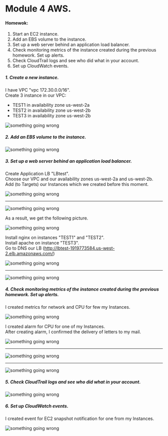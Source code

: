 # Module 4 AWS.

#### Homewok: 
1. Start an EC2 instance. <br>
2. Add an EBS volume to the instance. <br>
3. Set up a web server behind an application load balancer. <br>
4. Check monitoring metrics of the instance created during the previous homework. Set up alerts. <br>
5. Check CloudTrail logs and see who did what in your account. <br>
6. Set up CloudWatch events.


##### 1. Create a new instance.

I have VPC "vpc 172.30.0.0/16". <br>
Create 3 instance in our VPC: <br>
* TEST1 in availability zone us-west-2a
* TEST2 in availability zone us-west-2b
* TEST3 in availability zone us-west-2b

![something going wrong](https://user-images.githubusercontent.com/22638433/76707439-eac5ac80-66f7-11ea-8202-7b9e3a129a56.PNG)

##### 2. Add an EBS volume to the instance.

![something going wrong](https://user-images.githubusercontent.com/22638433/76707550-b3a3cb00-66f8-11ea-9b6d-6041e0545224.PNG)

##### 3. Set up a web server behind an application load balancer.

Create Application LB "LBtest". <br>
Choose our VPC and our availability zones us-west-2a and us-west-2b.<br>
Add (to Targets) our Instances which we created before this moment.

![something going wrong](https://user-images.githubusercontent.com/22638433/76707441-ebf6d980-66f7-11ea-8a08-c3409962d34e.PNG)

______________________________________________________________________________

![something going wrong](https://user-images.githubusercontent.com/22638433/76707442-ebf6d980-66f7-11ea-940a-3dd2f4818641.PNG)

As a result, we get the following picture.

![something going wrong](https://user-images.githubusercontent.com/22638433/76707443-ebf6d980-66f7-11ea-98cf-9317dcff3a88.PNG)

Install nginx on instances "TEST1" and "TEST2". <br>
Install apache on instance "TEST3". <br>
Go to DNS our LB (http://lbtest-1919773584.us-west-2.elb.amazonaws.com/)

![something going wrong](https://user-images.githubusercontent.com/22638433/76707444-ec8f7000-66f7-11ea-8044-b4c2b0dcaa3a.PNG)

________

![something going wrong](https://user-images.githubusercontent.com/22638433/76707445-ec8f7000-66f7-11ea-94de-cdfd808fbbf9.PNG)

##### 4. Check monitoring metrics of the instance created during the previous homework. Set up alerts.

I created metrics for network and CPU for few my Instances.

![something going wrong](https://user-images.githubusercontent.com/22638433/76707446-ed280680-66f7-11ea-9b5c-483849b4e32e.PNG)

I created alarm for CPU for one of my Instances. <br>
After creating alarm, I confirmed the delivery of letters to my mail.

![something going wrong](https://user-images.githubusercontent.com/22638433/76707447-ed280680-66f7-11ea-832c-8e3d91f9c98c.PNG)

____

![something going wrong](https://user-images.githubusercontent.com/22638433/76707449-edc09d00-66f7-11ea-8765-25d275edaf4c.PNG)

______

![something going wrong](https://user-images.githubusercontent.com/22638433/76707450-edc09d00-66f7-11ea-9269-66132228eb29.PNG)


##### 5. Check CloudTrail logs and see who did what in your account.

![something going wrong](https://user-images.githubusercontent.com/22638433/76707451-ee593380-66f7-11ea-9a6a-55ba00013ffc.PNG)


##### 6. Set up CloudWatch events.

I created event for EC2 snapshot notification for one from my Instances.

![something going wrong](https://user-images.githubusercontent.com/22638433/76707452-ee593380-66f7-11ea-9a16-9732641ee1d8.PNG)
